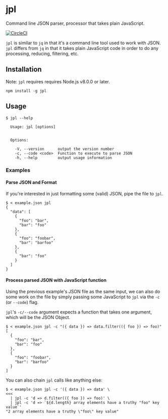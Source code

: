 # jpl
Command line JSON parser, processor that takes plain JavaScript.

[![CircleCI](https://circleci.com/gh/woodb/jpl.svg?style=svg&circle-token=c2d2c82867fb765e51857638f1fc0c8be80bf490)](https://circleci.com/gh/woodb/jpl)

`jpl` is similar to `jq` in that it's a command line tool used to work with
JSON. `jpl` differs from `jq` in that it takes plain JavaScript code in order
to do any processing, reducing, filtering, etc.


## Installation
Note: `jpl` requires requires Node.js v8.0.0 or later.

`npm install -g jpl`


## Usage
```shell
$ jpl --help

  Usage: jpl [options]


  Options:

    -V, --version      output the version number
    -c, --code <code>  Function to execute to parse JSON
    -h, --help         output usage information
```


### Examples

#### Parse JSON and Format
If you're interested in just formatting some (valid) JSON, pipe the file to
`jpl`.

```shell
$ < example.json jpl
{
  "data": [
    {
      "foo": "bar",
      "bar": "foo"
    },
    {
      "foo": "foobar",
      "bar": "barfoo"
    },
    {
      "bar": "foo"
    }
  ]
}
```

#### Process parsed JSON with JavaScript function
Using the previous example's JSON file as the same input, we can also do some
work on the file by simply passing some JavaScript to `jpl` via the `-c` (or
`--code`) flag.

`jpl`'s `-c/--code` argument expects a function that takes one argument, which
will be the JSON Object.

```shell
$ < example.json jpl -c "({ data }) => data.filter(({ foo }) => foo)"
[
  {
    "foo": "bar",
    "bar": "foo"
  },
  {
    "foo": "foobar",
    "bar": "barfoo"
  }
]
```

You can also chain `jpl` calls like anything else:
```shell
$ < example.json jpl -c '({ data }) => data' \                                                                                                  <<<
  | jpl -c 'd => d.filter(({ foo }) => foo)' \
  | jpl -c 'd => `${d.length} array elements have a truthy "foo" key value`'
"2 array elements have a truthy \"foo\" key value"
```
